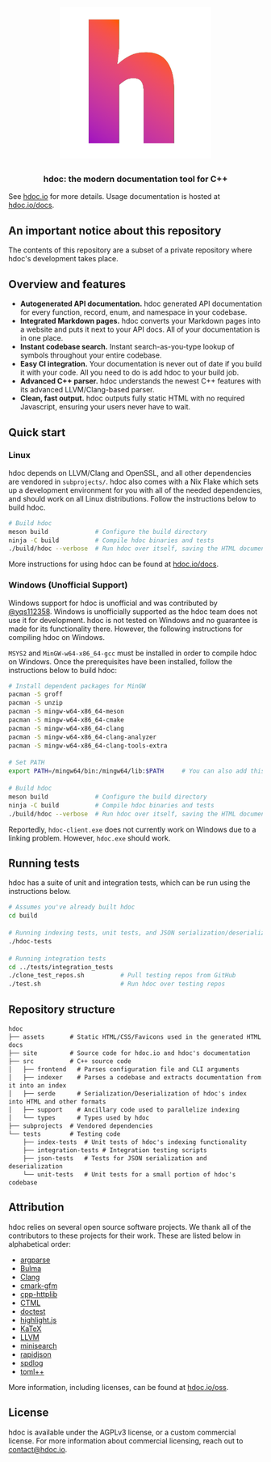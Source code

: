 <h1 align="center">
    <img
        width="300"
        alt="hdoc logo"
        src="assets/icon.png">
</h1>

<h3 align="center">
    hdoc: the modern documentation tool for C++
</h3>

See [hdoc.io](https://hdoc.io/) for more details.
Usage documentation is hosted at [hdoc.io/docs](https://hdoc.io/docs).

## An important notice about this repository

The contents of this repository are a subset of a private repository where hdoc's development takes place.

## Overview and features

* **Autogenerated API documentation.** hdoc generated API documentation for every function, record, enum, and namespace in your codebase.
* **Integrated Markdown pages.** hdoc converts your Markdown pages into a website and puts it next to your API docs. All of your documentation is in one place.
* **Instant codebase search.** Instant search-as-you-type lookup of symbols throughout your entire codebase.
* **Easy CI integration.** Your documentation is never out of date if you build it with your code. All you need to do is add hdoc to your build job.
* **Advanced C++ parser.** hdoc understands the newest C++ features with its advanced LLVM/Clang-based parser.
* **Clean, fast output.** hdoc outputs fully static HTML with no required Javascript, ensuring your users never have to wait.

## Quick start

### Linux

hdoc depends on LLVM/Clang and OpenSSL, and all other dependencies are vendored in `subprojects/`.
hdoc also comes with a Nix Flake which sets up a development environment for you with all of the needed dependencies, and should work on all Linux distributions.
Follow the instructions below to build hdoc.

```sh
# Build hdoc
meson build             # Configure the build directory
ninja -C build          # Compile hdoc binaries and tests
./build/hdoc --verbose  # Run hdoc over itself, saving the HTML documentation to ./hdoc-output/
```

More instructions for using hdoc can be found at [hdoc.io/docs](https://hdoc.io/docs).

### Windows (Unofficial Support)

Windows support for hdoc is unofficial and was contributed by [@yqs112358](https://github.com/yqs112358/).
Windows is unofficially supported as the hdoc team does not use it for development.
hdoc is not tested on Windows and no guarantee is made for its functionality there.
However, the following instructions for compiling hdoc on Windows.

`MSYS2` and `MinGW-w64-x86_64-gcc` must be installed in order to compile hdoc on Windows.
Once the prerequisites have been installed, follow the instructions below to build hdoc:

```sh
# Install dependent packages for MinGW
pacman -S groff
pacman -S unzip
pacman -S mingw-w64-x86_64-meson
pacman -S mingw-w64-x86_64-cmake
pacman -S mingw-w64-x86_64-clang
pacman -S mingw-w64-x86_64-clang-analyzer
pacman -S mingw-w64-x86_64-clang-tools-extra

# Set PATH
export PATH=/mingw64/bin:/mingw64/lib:$PATH		# You can also add this line into ~/.bashrc

# Build hdoc
meson build             # Configure the build directory
ninja -C build          # Compile hdoc binaries and tests
./build/hdoc --verbose  # Run hdoc over itself, saving the HTML documentation to ./hdoc-output/
```

Reportedly, `hdoc-client.exe` does not currently work on Windows due to a linking problem.
However, `hdoc.exe` should work.

## Running tests

hdoc has a suite of unit and integration tests, which can be run using the instructions below.

```sh
# Assumes you've already built hdoc
cd build

# Running indexing tests, unit tests, and JSON serialization/deserialization tests
./hdoc-tests

# Running integration tests
cd ../tests/integration_tests
./clone_test_repos.sh          # Pull testing repos from GitHub
./test.sh                      # Run hdoc over testing repos
```

## Repository structure

```
hdoc
├── assets       # Static HTML/CSS/Favicons used in the generated HTML docs
├── site         # Source code for hdoc.io and hdoc's documentation
├── src          # C++ source code
│   ├── frontend   # Parses configuration file and CLI arguments
│   ├── indexer    # Parses a codebase and extracts documentation from it into an index
│   ├── serde      # Serialization/Deserialization of hdoc's index into HTML and other formats
│   ├── support    # Ancillary code used to parallelize indexing
│   └── types      # Types used by hdoc
├── subprojects  # Vendored dependencies
└── tests        # Testing code
    ├── index-tests  # Unit tests of hdoc's indexing functionality
    ├── integration-tests # Integration testing scripts
    ├── json-tests   # Tests for JSON serialization and deserialization
    └── unit-tests   # Unit tests for a small portion of hdoc's codebase
```

## Attribution

hdoc relies on several open source software projects.
We thank all of the contributors to these projects for their work.
These are listed below in alphabetical order:
- [argparse](https://github.com/p-ranav/argparse)
- [Bulma](https://bulma.io/)
- [Clang](https://clang.llvm.org/)
- [cmark-gfm](https://github.com/github/cmark-gfm)
- [cpp-httplib](https://github.com/yhirose/cpp-httplib)
- [CTML](https://github.com/tinfoilboy/CTML)
- [doctest](https://github.com/onqtam/doctest)
- [highlight.js](https://github.com/highlightjs/highlight.js)
- [KaTeX](https://github.com/KaTeX/KaTeX)
- [LLVM](https://llvm.org/)
- [minisearch](https://github.com/lucaong/minisearch)
- [rapidjson](https://github.com/Tencent/rapidjson)
- [spdlog](https://github.com/gabime/spdlog)
- [toml++](https://marzer.github.io/tomlplusplus/)

More information, including licenses, can be found at [hdoc.io/oss](https://hdoc.io/oss/).

## License

hdoc is available under the AGPLv3 license, or a custom commercial license.
For more information about commercial licensing, reach out to [contact@hdoc.io](mailto:contact@hdoc.io).
